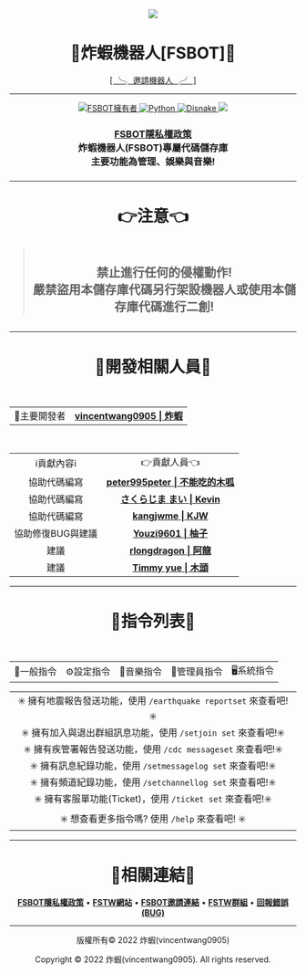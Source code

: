 <p align="center">
    <image src="https://media.discordapp.net/attachments/967316685868662855/967376750793342996/fsbot-icon.png?width=222&height=222" ></image>
    <h1 align="center">
        <b>🍤炸蝦機器人[FSBOT]🍤</b>
    </h1>
</p>

<p align="center">
<a href="https://dcbot.fstw.tk/">[ ╰╮ 邀請機器人 ╭╯ ]</a> 
</p>

---

<p align="center">
    <a href="https://github.com/vincentwang0905">
        <img alt="FSBOT擁有者" src="https://img.shields.io/badge/FSBOT擁有者-炸蝦(vincentwang0905)-blue.svg?style=for-the-badge&logo=github" />
    </a>
    <a href="https://www.python.org/">
        <img alt="Python" src="https://img.shields.io/badge/Python版本-V3.10.6-yellow.svg?style=for-the-badge&logo=python" />
    </a>
    <a href="https://docs.disnake.dev/">
        <img alt="Disnake" src="https://img.shields.io/badge/Disnake版本-V2.5.2-blue.svg?style=for-the-badge&logo=discord" />
    </a>
    <a href="https://discord.gg/Pw8z4YkBFB" alt="Discord支援群組">
        <img src="https://img.shields.io/discord/937628164862136362?style=for-the-badge&logo=discord&label=%E6%94%AF%E6%8F%B4%E4%BC%BA%E6%9C%8D%E5%99%A8"/>
    </a>
</p>
<h3 align="center">
    <a href="https://github.com/friedshrimptaiwan/FSBOT/blob/main/PRIVACY.md" alt="FSBOT隱私權政策"><b>FSBOT隱私權政策</b></a></br>
    <b>炸蝦機器人(FSBOT)專屬代碼儲存庫</br>主要功能為管理、娛樂與音樂!</b>
<h3>

---

<h1 align="center"><b>👉注意👈</b></h1>

> <h2 align="center"></br>禁止進行任何的侵權動作!</br>嚴禁盜用本儲存庫代碼另行架設機器人或使用本儲存庫代碼進行二創!<h2> 

---

<h1 align="center"><b>👑開發相關人員👑</b></h1>
<p align="center">
    </br><table align="center">
        <tr align="center">
            <td align="center">👑主要開發者</td>
            <td align="center"><a href="https://github.com/vincentwang0905" alt="vincentwang0905 炸蝦"><b>vincentwang0905 | 炸蝦</b></a></td>
        </tr>
    </table></br>
    <table align="center">
        <tr align="center">
            <td align="center">ℹ️貢獻內容ℹ️</td>
            <td align="center">👉貢獻人員👈</td>
        </tr>
        <tr align="center">
            <td align="center">協助代碼編寫</td>
            <td align="center"><a href="https://github.com/peter995peter" alt="peter995peter 不能吃的木呱"><b>peter995peter | 不能吃的木呱</b></td>
        </tr>
        <tr align="center">
            <td align="center">協助代碼編寫</td>
            <td align="center"><a href="https://github.com/Sakurajima-Mai-San" alt="さくらじま まい Kevin"><b>さくらじま まい | Kevin</b></td>
        </tr>
        <tr align="center">
            <td align="center">協助代碼編寫</td>
            <td align="center"><a href="https://github.com/kangjwme" alt="kangjwme KJW"><b>kangjwme | KJW</b></td>
        </tr>
        <tr align="center">
            <td align="center">協助修復BUG與建議</td>
            <td align="center"><a href="https://github.com/Youzi9601" alt="Youzi9601柚子"><b>Youzi9601 | 柚子</b></td>
        </tr>
        <tr align="center">
            <td align="center">建議</td>
            <td align="center"><a href="https://github.com/rlongdragon" alt="rlongdragon 阿龍"><b>rlongdragon | 阿龍</b></td>
        </tr>
        <tr align="center">
            <td align="center">建議</td>
            <td align="center"><a href="https://github.com/TimmyYue" alt="Timmy yue 木頭"><b>Timmy yue | 木頭</b></td>
        </tr>
    </table>
</p>

---

<h1 align="center"><b>📜指令列表📜</b></h1>
<p align="center">
    </br><table align="center">
        <tr>
            <td align="center">📖一般指令</td>
            <td align="center">⚙設定指令</td>
            <td align="center">🎵音樂指令</td>
            <td align="center">🚫管理員指令</td>
            <td align="center">🖥️系統指令</td>
        </tr>
    </table>
    <table align="center">
<tr>
            <td align="center">✳️ 擁有地震報告發送功能，使用 <code>/earthquake reportset</code> 來查看吧!✳️<br>✳️ 擁有加入與退出群組訊息功能，使用 <code>/setjoin set</code> 來查看吧!✳️<br>✳️ 擁有疾管署報告發送功能，使用 <code>/cdc messageset</code> 來查看吧!✳️<br>✳️ 擁有訊息紀錄功能，使用 <code>/setmessagelog set</code> 來查看吧!✳️<br>✳️ 擁有頻道紀錄功能，使用 <code>/setchannellog set</code> 來查看吧!✳️<br>✳️ 擁有客服單功能(Ticket)，使用 <code>/ticket set</code> 來查看吧!✳️</td>
        </tr>
        <tr align="center">
            <td><center>✳️ 想查看更多指令嗎? 使用 <code>/help</code> 來查看吧! ✳️</center></td>
        </tr>
    </table>

</p>

---

<h1 align="center"><b>🔗相關連結🔗</b></h1>
<p align="center">
    <a href="https://github.com/friedshrimptaiwan/FSBOT/blob/main/PRIVACY.md" alt="FSBOT隱私權政策"><b>FSBOT隱私權政策</b></a> • <a href="https://fstw.cf" alt="FSTW網站"><b>FSTW網站</b></a> • <a href="https://dcbot.fstw.tk/" alt="FSBOT邀請連結"><b>FSBOT邀請連結</b></a> • <a href="https://discord.gg/YRu75UHSWz" alt="FSTW群組"><b>FSTW群組</b></a> • <a href="https://github.com/friedshrimptaiwan/FSBOT/issues" alt="BUG回報"><b>回報錯誤(BUG)</b></a>
</p>

---

<p align="center">版權所有© 2022 炸蝦(vincentwang0905)</p>
<p align="center">Copyright © 2022 炸蝦(vincentwang0905). All rights reserved.</p>
